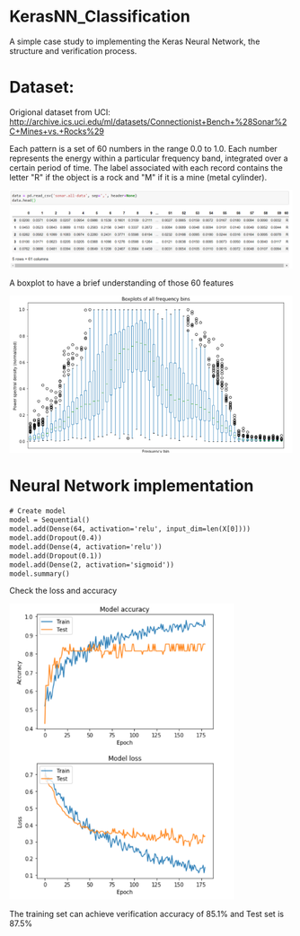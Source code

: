 # KerasNN_Classification

A simple case study to implementing the Keras Neural Network, the structure and verification process.

# Dataset: 
Origional dataset from  UCI: http://archive.ics.uci.edu/ml/datasets/Connectionist+Bench+%28Sonar%2C+Mines+vs.+Rocks%29

Each pattern is a set of 60 numbers in the range 0.0 to 1.0. Each number represents the energy within a particular frequency band, integrated over a certain period of time. 
The label associated with each record contains the letter "R" if the object is a rock and "M" if it is a mine (metal cylinder). 

<img src="images/dataset.PNG" width="800" >

A boxplot to have a brief understanding of those 60 features

<img src="images/features.PNG" width="600" >

# Neural Network implementation

```Jupyter
# Create model
model = Sequential()
model.add(Dense(64, activation='relu', input_dim=len(X[0])))
model.add(Dropout(0.4))
model.add(Dense(4, activation='relu'))
model.add(Dropout(0.1))
model.add(Dense(2, activation='sigmoid'))
model.summary()
```

Check the loss and accuracy

<img src="images/accuracy_loss.PNG" width="400" >

The training set can achieve verification accuracy of 85.1% and Test set is 87.5%
